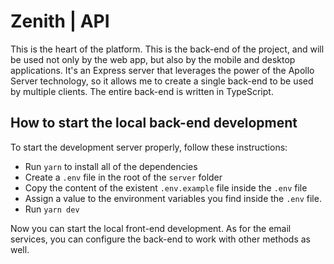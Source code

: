 # Zenith | API

This is the heart of the platform. This is the back-end of the project, and will be used not only by the web app, but also by the mobile and desktop applications. It's an Express server that leverages the power of the Apollo Server technology, so it allows me to create a single back-end to be used by multiple clients. The entire back-end is written in TypeScript.

## How to start the local back-end development

To start the development server properly, follow these instructions:

-   Run `yarn` to install all of the dependencies
-   Create a `.env` file in the root of the `server` folder
-   Copy the content of the existent `.env.example` file inside the `.env` file
-   Assign a value to the environment variables you find inside the `.env` file.
-   Run `yarn dev`

Now you can start the local front-end development. As for the email services, you can configure the back-end to work with other methods as well.
